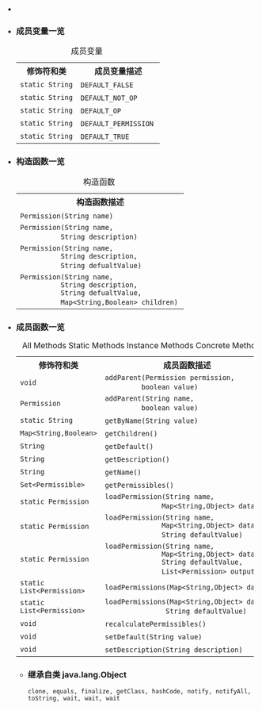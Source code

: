 <div class="summary">
<ul class="blockList">
<li class="blockList">  
<li class="blockList"><a name="field.summary">
<!--   -->
</a>
<h3>成员变量一览</h3>
<table class="memberSummary" border="0" cellpadding="3" cellspacing="0" summary="Field Summary table, listing fields, and an explanation">
<caption><span>成员变量</span><span class="tabEnd"> </span></caption>
<tr>
<th>修饰符和类</th>
<th>成员变量描述</th>
</tr>
<tr class="altColor">
<td class="colFirst"><code>static <a  title="class or interface in java.lang">String</a></code></td>
<td class="colLast"><code><span class="memberNameLink"><a >DEFAULT_FALSE</a></span></code> </td>
</tr>
<tr class="rowColor">
<td class="colFirst"><code>static <a  title="class or interface in java.lang">String</a></code></td>
<td class="colLast"><code><span class="memberNameLink"><a >DEFAULT_NOT_OP</a></span></code> </td>
</tr>
<tr class="altColor">
<td class="colFirst"><code>static <a  title="class or interface in java.lang">String</a></code></td>
<td class="colLast"><code><span class="memberNameLink"><a >DEFAULT_OP</a></span></code> </td>
</tr>
<tr class="rowColor">
<td class="colFirst"><code>static <a  title="class or interface in java.lang">String</a></code></td>
<td class="colLast"><code><span class="memberNameLink"><a >DEFAULT_PERMISSION</a></span></code> </td>
</tr>
<tr class="altColor">
<td class="colFirst"><code>static <a  title="class or interface in java.lang">String</a></code></td>
<td class="colLast"><code><span class="memberNameLink"><a >DEFAULT_TRUE</a></span></code> </td>
</tr>
</table>
</li>
</ul>
<!-- ======== CONSTRUCTOR SUMMARY ======== -->
<ul class="blockList">
<li class="blockList"><a name="constructor.summary">
<!--   -->
</a>
<h3>构造函数一览</h3>
<table class="memberSummary" border="0" cellpadding="3" cellspacing="0" summary="Constructor Summary table, listing constructors, and an explanation">
<caption><span>构造函数</span><span class="tabEnd"> </span></caption>
<tr>
<th>构造函数描述</th>
</tr>
<tr class="altColor">
<td class="colOne"><code><span class="memberNameLink"><a >Permission</a></span>(<a  title="class or interface in java.lang">String</a> name)</code> </td>
</tr>
<tr class="rowColor">
<td class="colOne"><code><span class="memberNameLink"><a >Permission</a></span>(<a  title="class or interface in java.lang">String</a> name,
          <a  title="class or interface in java.lang">String</a> description)</code> </td>
</tr>
<tr class="altColor">
<td class="colOne"><code><span class="memberNameLink"><a >Permission</a></span>(<a  title="class or interface in java.lang">String</a> name,
          <a  title="class or interface in java.lang">String</a> description,
          <a  title="class or interface in java.lang">String</a> defualtValue)</code> </td>
</tr>
<tr class="rowColor">
<td class="colOne"><code><span class="memberNameLink"><a >Permission</a></span>(<a  title="class or interface in java.lang">String</a> name,
          <a  title="class or interface in java.lang">String</a> description,
          <a  title="class or interface in java.lang">String</a> defualtValue,
          <a  title="class or interface in java.util">Map</a>&lt;<a  title="class or interface in java.lang">String</a>,<a  title="class or interface in java.lang">Boolean</a>&gt; children)</code> </td>
</tr>
</table>
</li>
</ul>
<!-- ========== METHOD SUMMARY =========== -->
<ul class="blockList">
<li class="blockList"><a name="method.summary">
<!--   -->
</a>
<h3>成员函数一览</h3>
<table class="memberSummary" border="0" cellpadding="3" cellspacing="0" summary="Method Summary table, listing methods, and an explanation">
<caption><span id="t0" class="activeTableTab"><span>All Methods</span><span class="tabEnd"> </span></span><span id="t1" class="tableTab"><span><a >Static Methods</a></span><span class="tabEnd"> </span></span><span id="t2" class="tableTab"><span><a >Instance Methods</a></span><span class="tabEnd"> </span></span><span id="t4" class="tableTab"><span><a >Concrete Methods</a></span><span class="tabEnd"> </span></span></caption>
<tr>
<th>修饰符和类</th>
<th>成员函数描述</th>
</tr>
<tr id="i0" class="altColor">
<td class="colFirst"><code>void</code></td>
<td class="colLast"><code><span class="memberNameLink"><a >addParent</a></span>(<a  title="class in cn.nukkit.permission">Permission</a> permission,
         boolean value)</code> </td>
</tr>
<tr id="i1" class="rowColor">
<td class="colFirst"><code><a  title="class in cn.nukkit.permission">Permission</a></code></td>
<td class="colLast"><code><span class="memberNameLink"><a >addParent</a></span>(<a  title="class or interface in java.lang">String</a> name,
         boolean value)</code> </td>
</tr>
<tr id="i2" class="altColor">
<td class="colFirst"><code>static <a  title="class or interface in java.lang">String</a></code></td>
<td class="colLast"><code><span class="memberNameLink"><a >getByName</a></span>(<a  title="class or interface in java.lang">String</a> value)</code> </td>
</tr>
<tr id="i3" class="rowColor">
<td class="colFirst"><code><a  title="class or interface in java.util">Map</a>&lt;<a  title="class or interface in java.lang">String</a>,<a  title="class or interface in java.lang">Boolean</a>&gt;</code></td>
<td class="colLast"><code><span class="memberNameLink"><a >getChildren</a></span>()</code> </td>
</tr>
<tr id="i4" class="altColor">
<td class="colFirst"><code><a  title="class or interface in java.lang">String</a></code></td>
<td class="colLast"><code><span class="memberNameLink"><a >getDefault</a></span>()</code> </td>
</tr>
<tr id="i5" class="rowColor">
<td class="colFirst"><code><a  title="class or interface in java.lang">String</a></code></td>
<td class="colLast"><code><span class="memberNameLink"><a >getDescription</a></span>()</code> </td>
</tr>
<tr id="i6" class="altColor">
<td class="colFirst"><code><a  title="class or interface in java.lang">String</a></code></td>
<td class="colLast"><code><span class="memberNameLink"><a >getName</a></span>()</code> </td>
</tr>
<tr id="i7" class="rowColor">
<td class="colFirst"><code><a  title="class or interface in java.util">Set</a>&lt;<a  title="interface in cn.nukkit.permission">Permissible</a>&gt;</code></td>
<td class="colLast"><code><span class="memberNameLink"><a >getPermissibles</a></span>()</code> </td>
</tr>
<tr id="i8" class="altColor">
<td class="colFirst"><code>static <a  title="class in cn.nukkit.permission">Permission</a></code></td>
<td class="colLast"><code><span class="memberNameLink"><a >loadPermission</a></span>(<a  title="class or interface in java.lang">String</a> name,
              <a  title="class or interface in java.util">Map</a>&lt;<a  title="class or interface in java.lang">String</a>,<a  title="class or interface in java.lang">Object</a>&gt; data)</code> </td>
</tr>
<tr id="i9" class="rowColor">
<td class="colFirst"><code>static <a  title="class in cn.nukkit.permission">Permission</a></code></td>
<td class="colLast"><code><span class="memberNameLink"><a >loadPermission</a></span>(<a  title="class or interface in java.lang">String</a> name,
              <a  title="class or interface in java.util">Map</a>&lt;<a  title="class or interface in java.lang">String</a>,<a  title="class or interface in java.lang">Object</a>&gt; data,
              <a  title="class or interface in java.lang">String</a> defaultValue)</code> </td>
</tr>
<tr id="i10" class="altColor">
<td class="colFirst"><code>static <a  title="class in cn.nukkit.permission">Permission</a></code></td>
<td class="colLast"><code><span class="memberNameLink"><a >loadPermission</a></span>(<a  title="class or interface in java.lang">String</a> name,
              <a  title="class or interface in java.util">Map</a>&lt;<a  title="class or interface in java.lang">String</a>,<a  title="class or interface in java.lang">Object</a>&gt; data,
              <a  title="class or interface in java.lang">String</a> defaultValue,
              <a  title="class or interface in java.util">List</a>&lt;<a  title="class in cn.nukkit.permission">Permission</a>&gt; output)</code> </td>
</tr>
<tr id="i11" class="rowColor">
<td class="colFirst"><code>static <a  title="class or interface in java.util">List</a>&lt;<a  title="class in cn.nukkit.permission">Permission</a>&gt;</code></td>
<td class="colLast"><code><span class="memberNameLink"><a >loadPermissions</a></span>(<a  title="class or interface in java.util">Map</a>&lt;<a  title="class or interface in java.lang">String</a>,<a  title="class or interface in java.lang">Object</a>&gt; data)</code> </td>
</tr>
<tr id="i12" class="altColor">
<td class="colFirst"><code>static <a  title="class or interface in java.util">List</a>&lt;<a  title="class in cn.nukkit.permission">Permission</a>&gt;</code></td>
<td class="colLast"><code><span class="memberNameLink"><a >loadPermissions</a></span>(<a  title="class or interface in java.util">Map</a>&lt;<a  title="class or interface in java.lang">String</a>,<a  title="class or interface in java.lang">Object</a>&gt; data,
               <a  title="class or interface in java.lang">String</a> defaultValue)</code> </td>
</tr>
<tr id="i13" class="rowColor">
<td class="colFirst"><code>void</code></td>
<td class="colLast"><code><span class="memberNameLink"><a >recalculatePermissibles</a></span>()</code> </td>
</tr>
<tr id="i14" class="altColor">
<td class="colFirst"><code>void</code></td>
<td class="colLast"><code><span class="memberNameLink"><a >setDefault</a></span>(<a  title="class or interface in java.lang">String</a> value)</code> </td>
</tr>
<tr id="i15" class="rowColor">
<td class="colFirst"><code>void</code></td>
<td class="colLast"><code><span class="memberNameLink"><a >setDescription</a></span>(<a  title="class or interface in java.lang">String</a> description)</code> </td>
</tr>
</table>
<ul class="blockList">
<li class="blockList"><a name="methods.inherited.from.class.java.lang.Object">
<!--   -->
</a>
<h3>继承自类 java.lang.<a  title="class or interface in java.lang">Object</a></h3>
<code><a  title="class or interface in java.lang">clone</a>, <a  title="class or interface in java.lang">equals</a>, <a  title="class or interface in java.lang">finalize</a>, <a  title="class or interface in java.lang">getClass</a>, <a  title="class or interface in java.lang">hashCode</a>, <a  title="class or interface in java.lang">notify</a>, <a  title="class or interface in java.lang">notifyAll</a>, <a  title="class or interface in java.lang">toString</a>, <a  title="class or interface in java.lang">wait</a>, <a  title="class or interface in java.lang">wait</a>, <a  title="class or interface in java.lang">wait</a></code></li>
</ul>
</li>
</ul>
</li>
</ul>
</div>
